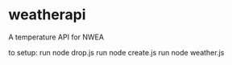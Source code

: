 # weatherapi
A temperature API for NWEA

to setup:
run node drop.js
run node create.js
run node weather.js


